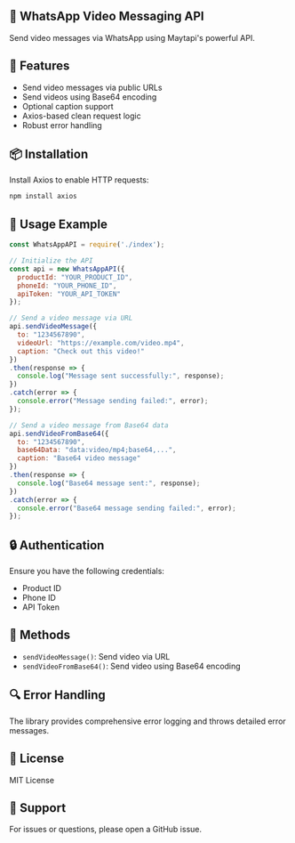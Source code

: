 ## 🎥 WhatsApp Video Messaging API  
Send video messages via WhatsApp using Maytapi's powerful API.

## 🚀 Features  
- Send video messages via public URLs  
- Send videos using Base64 encoding  
- Optional caption support  
- Axios-based clean request logic  
- Robust error handling  

## 📦 Installation  
Install Axios to enable HTTP requests:

```bash
npm install axios
```
## 🔧 Usage Example
```javascript
const WhatsAppAPI = require('./index');

// Initialize the API
const api = new WhatsAppAPI({
  productId: "YOUR_PRODUCT_ID",
  phoneId: "YOUR_PHONE_ID",
  apiToken: "YOUR_API_TOKEN"
});

// Send a video message via URL
api.sendVideoMessage({
  to: "1234567890",
  videoUrl: "https://example.com/video.mp4",
  caption: "Check out this video!"
})
.then(response => {
  console.log("Message sent successfully:", response);
})
.catch(error => {
  console.error("Message sending failed:", error);
});

// Send a video message from Base64 data
api.sendVideoFromBase64({
  to: "1234567890",
  base64Data: "data:video/mp4;base64,...",
  caption: "Base64 video message"
})
.then(response => {
  console.log("Base64 message sent:", response);
})
.catch(error => {
  console.error("Base64 message sending failed:", error);
});
```
## 🔒 Authentication  
Ensure you have the following credentials:  
- Product ID  
- Phone ID  
- API Token

## 📝 Methods  
- `sendVideoMessage()`: Send video via URL  
- `sendVideoFromBase64()`: Send video using Base64 encoding

## 🔍 Error Handling  
The library provides comprehensive error logging and throws detailed error messages.

## 📜 License  
MIT License

## 🤝 Support  
For issues or questions, please open a GitHub issue.
